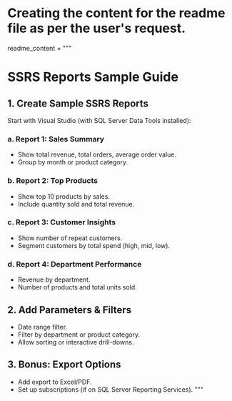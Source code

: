 # Creating the content for the readme file as per the user's request.

readme_content = """
# SSRS Reports Sample Guide

## 1. Create Sample SSRS Reports

Start with Visual Studio (with SQL Server Data Tools installed):

### a. Report 1: Sales Summary
- Show total revenue, total orders, average order value.
- Group by month or product category.

### b. Report 2: Top Products
- Show top 10 products by sales.
- Include quantity sold and total revenue.

### c. Report 3: Customer Insights
- Show number of repeat customers.
- Segment customers by total spend (high, mid, low).

### d. Report 4: Department Performance
- Revenue by department.
- Number of products and total units sold.

## 2. Add Parameters & Filters
- Date range filter.
- Filter by department or product category.
- Allow sorting or interactive drill-downs.

## 3. Bonus: Export Options
- Add export to Excel/PDF.
- Set up subscriptions (if on SQL Server Reporting Services).
"""
